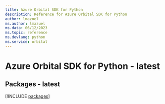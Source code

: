 ```yaml
---
title: Azure Orbital SDK for Python
description: Reference for Azure Orbital SDK for Python
author: lmazuel
ms.author: lmazuel
ms.data: 06/12/2023
ms.topic: reference
ms.devlang: python
ms.service: orbital
---
```

# Azure Orbital SDK for Python - latest
## Packages - latest
[!INCLUDE [packages](orbital-index.md)]
